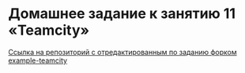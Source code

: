 # Домашнее задание к занятию 11 «Teamcity»

[Ссылка на репозиторий c отредактированным по заданию форком example-teamcity](https://github.com/Ditry86/example-teamcity.git)